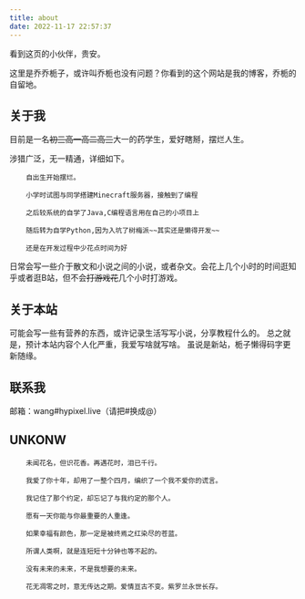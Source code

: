 ```yaml
---
title: about
date: 2022-11-17 22:57:37
---
```


看到这页的小伙伴，贵安。

这里是乔乔栀子，或许叫乔栀也没有问题？你看到的这个网站是我的博客，乔栀的自留地。

## 关于我

目前是一名~~初三高一高二高三~~大一的药学生，爱好瞎掰，摆烂人生。

涉猎广泛，无一精通，详细如下。
```
    自出生开始摆烂。

    小学时试图与同学搭建Minecraft服务器，接触到了编程

    之后较系统的自学了Java,C编程语言用在自己的小项目上

    随后转为自学Python,因为入坑了树梅派~~其实还是懒得开发~~
    
    还是在开发过程中少花点时间为好    
```
日常会写一些介于散文和小说之间的小说，或者杂文。会花上几个小时的时间逛知乎或者逛B站，但不会~~打游戏花~~几个小时打游戏。

## 关于本站

可能会写一些有营养的东西，或许记录生活写写小说，分享教程什么的。
总之就是，预计本站内容个人化严重，我爱写啥就写啥。
虽说是新站，栀子懒得码字更新随缘。

## 联系我

邮箱：wang#hypixel.live（请把#换成@）

## UNKONW

```
    未闻花名，但识花香。再遇花时，泪已千行。

    我爱了你十年，却用了一整个四月，编织了一个我不爱你的谎言。

    我记住了那个约定，却忘记了与我约定的那个人。

    愿有一天你能与你最重要的人重逢。

    如果幸福有颜色，那一定是被终焉之红染尽的苍蓝。

    所谓人类啊，就是连短短十分钟也等不起的。

    没有未来的未来，不是我想要的未来。

    花无凋零之时，意无传达之期。爱情亘古不变。紫罗兰永世长存。
```
